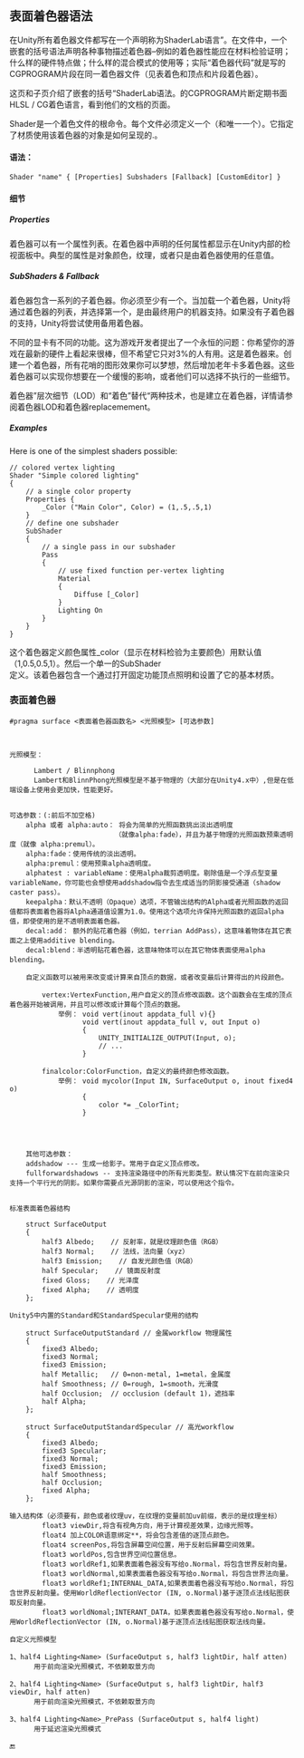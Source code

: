## 表面着色器语法

在Unity所有着色器文件都写在一个声明称为ShaderLab语言”。在文件中，一个嵌套的括号语法声明各种事物描述着色器–例如的着色器性能应在材料检验证明；什么样的硬件特点做；什么样的混合模式的使用等；实际“着色器代码”就是写的CGPROGRAM片段在同一着色器文件（见表着色和顶点和片段着色器）。

这页和子页介绍了嵌套的括号“ShaderLab语法。的CGPROGRAM片断定期书面HLSL / CG着色语言，看到他们的文档的页面。

Shader是一个着色文件的根命令。每个文件必须定义一个（和唯一一个）。它指定了材质使用该着色器的对象是如何呈现的.。

#### 语法：

```
Shader "name" { [Properties] Subshaders [Fallback] [CustomEditor] }
```

#### 细节

##### Properties

着色器可以有一个属性列表。在着色器中声明的任何属性都显示在Unity内部的检视面板中。典型的属性是对象颜色，纹理，或者只是由着色器使用的任意值。

##### SubShaders & Fallback

着色器包含一系列的子着色器。你必须至少有一个。当加载一个着色器，Unity将通过着色器的列表，并选择第一个，是由最终用户的机器支持。如果没有子着色器的支持，Unity将尝试使用备用着色器。

不同的显卡有不同的功能。这为游戏开发者提出了一个永恒的问题：你希望你的游戏在最新的硬件上看起来很棒，但不希望它只对3%的人有用。这是着色器来。创建一个着色器，所有花哨的图形效果你可以梦想，然后增加老年卡多着色器。这些着色器可以实现你想要在一个缓慢的影响，或者他们可以选择不执行的一些细节。

着色器”层次细节（LOD）和“着色”替代“两种技术，也是建立在着色器，详情请参阅着色器LOD和着色器replacemement。

##### Examples

Here is one of the simplest shaders possible:

```
// colored vertex lighting
Shader "Simple colored lighting"
{
    // a single color property
    Properties {
        _Color ("Main Color", Color) = (1,.5,.5,1)
    }
    // define one subshader
    SubShader
    {
        // a single pass in our subshader
        Pass
        {
            // use fixed function per-vertex lighting
            Material
            {
                Diffuse [_Color]
            }
            Lighting On
        }
    }
}
```

这个着色器定义颜色属性\_color（显示在材料检验为主要颜色）用默认值（1,0.5,0.5,1）。然后一个单一的SubShader  
定义。该着色器包含一个通过打开固定功能顶点照明和设置了它的基本材质。

### 表面着色器

```
#pragma surface <表面着色器函数名> <光照模型> [可选参数]



光照模型：

      Lambert / Blinnphong
      Lambert和BlinnPhong光照模型是不基于物理的（大部分在Unity4.x中）,但是在低端设备上使用会更加快，性能更好。


可选参数：(:前后不加空格)
    alpha 或者 alpha:auto： 将会为简单的光照函数挑出淡出透明度
                          （就像alpha:fade），并且为基于物理的光照函数预乘透明度（就像 alpha:premul）。
    alpha:fade：使用传统的淡出透明。
    alpha:premul：使用预乘alpha透明度。
    alphatest : variableName：使用alpha裁剪透明度。剔除值是一个浮点型变量variableName，你可能也会想使用addshadow指令去生成适当的阴影接受通道（shadow caster pass）。
    keepalpha：默认不透明（Opaque）选项，不管输出结构的Alpha或者光照函数的返回值都将表面着色器将Alpha通道值设置为1.0。使用这个选项允许保持光照函数的返回alpha值，即使使用的是不透明表面着色器。
    decal:add： 额外的贴花着色器（例如，terrian AddPass），这意味着物体在其它表面之上使用additive blending。
    decal:blend：半透明贴花着色器，这意味物体可以在其它物体表面使用alpha blending。
    
    自定义函数可以被用来改变或计算来自顶点的数据，或者改变最后计算得出的片段颜色。

        vertex:VertexFunction,用户自定义的顶点修改函数。这个函数会在生成的顶点着色器开始被调用，并且可以修改或计算每个顶点的数据。
            举例： void vert(inout appdata_full v){}
                  void vert(inout appdata_full v, out Input o)
                  {
                      UNITY_INITIALIZE_OUTPUT(Input, o);
                      // ...
                  }

        finalcolor:ColorFunction，自定义的最终颜色修改函数。
            举例： void mycolor(Input IN, SurfaceOutput o, inout fixed4 o)
                  {
                      color *= _ColorTint;
                  }


        
        
    其他可选参数：
    addshadow --- 生成一给影子。常用于自定义顶点修改。
    fullforwardshadows -- 支持渲染路径中的所有光影类型。默认情况下在前向渲染只支持一个平行光的阴影。如果你需要点光源阴影的渲染，可以使用这个指令。
    
    
标准表面着色器结构
    
    struct SurfaceOutput
    {
        half3 Albedo;    // 反射率，就是纹理颜色值（RGB）
        half3 Normal;    // 法线，法向量（xyz）
        half3 Emission;    // 自发光颜色值（RGB）
        half Specular;    // 镜面反射度
        fixed Gloss;    // 光泽度
        fixed Alpha;    // 透明度
    };
    
Unity5中内置的Standard和StandardSpecular使用的结构
    
    struct SurfaceOutputStandard // 金属workflow 物理属性
    {
        fixed3 Albedo;
        fixed3 Normal;
        fixed3 Emission;
        half Metallic;   // 0=non-metal, 1=metal，金属度
        half Smoothness; // 0=rough, 1=smooth，光滑度
        half Occlusion;  // occlusion (default 1)，遮挡率
        half Alpha;
    };
    
    struct SurfaceOutputStandardSpecular // 高光workflow
    {
        fixed3 Albedo;
        fixed3 Specular;
        fixed3 Normal;
        fixed3 Emission;
        half Smoothness;
        half Occlusion;
        fixed Alpha;
    };
    
输入结构体（必须要有，颜色或者纹理uv，在纹理的变量前加uv前缀，表示的是纹理坐标）
        float3 viewDir,将含有视角方向，用于计算视差效果，边缘光照等。
        float4 加上COLOR语意绑定**，将会包含差值的逐顶点颜色。
        float4 screenPos,将包含屏幕空间位置，用于反射后屏幕空间效果。
        float3 worldPos,包含世界空间位置信息。
        float3 worldRef1,如果表面着色器没有写给o.Normal，将包含世界反射向量。
        float3 worldNormal,如果表面着色器没有写给o.Normal，将包含世界法向量。
        float3 worldRef1;INTERNAL_DATA,如果表面着色器没有写给o.Normal，将包含世界反射向量。使用WorldReflectionVector (IN, o.Normal)基于逐顶点法线贴图获取反射向量。
        float3 worldNomal;INTERANT_DATA，如果表面着色器没有写给o.Normal，使用WorldReflectionVector (IN, o.Normal)基于逐顶点法线贴图获取法线向量。

自定义光照模型1、half4 Lighting<Name> (SurfaceOutput s, half3 lightDir, half atten)	  用于前向渲染光照模式，不依赖取景方向2、half4 Lighting<Name> (SurfaceOutput s, half3 lightDir, half3 viewDir, half atten)	  用于前向渲染光照模式，不依赖取景方向3、half4 Lighting<Name>_PrePass (SurfaceOutput s, half4 light)	  用于延迟渲染光照模式

```

🔚

